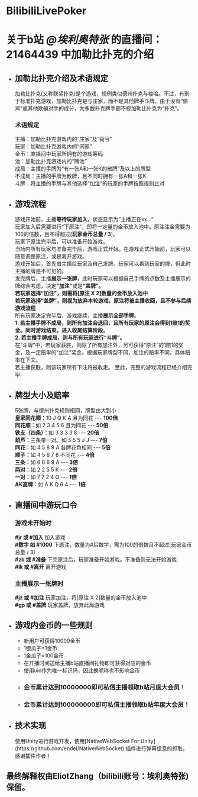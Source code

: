# BilibiliLivePoker
<h1>关于b站 <i>@埃利奥特张</i> 的直播间：21464439 中加勒比扑克的介绍</h1>
<ul>
  <li>
    <h2>加勒比扑克介绍及术语规定</h2>
    加勒比扑克(又称联奖扑克)是个游戏，规例类似德州扑克与梭哈。不过，有别于标准扑克游戏，加勒比扑克是与庄家，而不是其他牌手斗牌。由于没有“偷鸡”或其他欺骗对手的成分，大多数扑克牌手都不视加勒比扑克为“扑克”。</br>
    <h3>术语规定</h3>
    主播：加勒比扑克游戏内的“庄家”及“荷官”</br>
    玩家：加勒比扑克游戏内的“闲家”</br>
    金币：直播间中玩家所拥有的游戏筹码</br>
    池：加勒比扑克游戏内的“赌池”</br>
    成局：主播的手牌为“有一张A和一张K的散牌”及以上的牌型</br>
    不成局：主播的手牌为散牌，且不同时拥有一张A和一张K</br>
    斗牌：将主播的手牌与其他选择“加注”的玩家的手牌按照规则比对
  </li>
  <li>
    <h2>游戏流程</h2>
    游戏开始前，主播<b>等待玩家加入</b>，状态显示为“主播正在xx..."</br>
    玩家加入后需要进行“下原注”，即将一定量的金币放入池中。原注注金需要为100的倍数，且不得超过[<b>玩家金币总量 / 3</b>]。</br>
    玩家下原注完毕后，可以准备开始游戏。</br>
    当场内所有玩家均准备完毕后，游戏正式开始。在游戏正式开始前，玩家可以随意调整原注，或是离开游戏。</br>
    游戏开始后，首先由主播给玩家及自己发牌。玩家可以看到玩家的牌，但此时主播的牌是不可见的。</br>
    发完牌后，主播<b>展示一张牌</b>，此时玩家可以根据自己手牌的点数及主播展示的牌综合考虑，决定<b>“加注”</b>或是<b>“盖牌”。</b></br>
    <b>若玩家选择“加注”，则需将[<b>原注 X 2</b>]数量的金币放入池中</b></br>
    <b>若玩家选择“盖牌”，则视为放弃本轮游戏，原注将被主播收回，且不参与后续游戏流程</b></br>
    所有玩家决定完毕后，游戏继续，主播<b>展示全部手牌</b>。</br>
    <b>1. 若主播手牌不成局，则所有加注会退回，且所有玩家的原注会得到1赔1的奖金。同时游戏结束，进入收尾结算阶段。</b></br>
    <b>2. 若主播手牌成局，则与所有玩家进行“斗牌”。</b></br>
    在“斗牌”中，若玩家获胜，则除了所有加注外，另可获得“原注”的1赔1的奖金，及一定赔率的“加注”奖金。根据玩家牌型不同，加注的赔率不同，具体赔率在下文。</br>
    若主播获胜，则该玩家所有下注将被收走。
    至此，完整的游戏流程已经介绍完毕
  </li>
  <li>
    <h2>牌型大小及赔率</h2>
    5张牌，与德州扑克规则相同，牌型由大到小：</br>
    <b>皇家同花顺：</b>10 J Q K A 且为同花 --- <b>100倍</b></br>
    <b>同花顺：</b>如 2 3 4 5 6 且为同花 --- <b>50倍</b></br>
    <b>铁支（四条）：</b>如 3 3 3 3 8 --- <b>20倍</b></br>
    <b>葫芦：</b>三条带一对。如 5 5 5 J J --- <b>7倍</b></br>
    <b>同花：</b>如 4 5 8 9 A 各牌花色相同 --- <b>5倍</b></br>
    <b>顺子：</b>如 4 5 6 7 8 不同花 --- <b>4倍</b></br>
    <b>三条：</b>如 6 6 6 9 A --- <b>3倍</b></br>
    <b>两对：</b>如 2 2 5 5 K --- <b>2倍</b></br>
    <b>一对：</b>如 7 7 2 4 Q --- <b>1倍</b></br>
    <b>AK高牌：</b>如 A K Q 6 4 --- <b>1倍</b></br>
  </li>
  <li>
    <h2>直播间中游玩口令</h2>
    <h3>游戏未开始时</h3>
      <b>#jr 或 #加入</b> 加入游戏</br>
      <b>#数字 如 #1000</b> 下原注，数量为#后数字，需为100的倍数且不超过[玩家金币总量 / 3]</br>
      <b>#zb 或 #准备</b> 下完原注后，玩家准备开始游戏。不准备则无法开始游戏</br>
      <b>#lk 或 #离开</b> 离开游戏</br>
    <h3>主播展示一张牌时</h3>
      <b>#jz 或 #加注</b> 玩家加注，将[原注 X 2]数量的金币放入池中</br>
      <b>#gp 或 #盖牌</b> 玩家盖牌，放弃此局游戏</br>
  </li>
  <li>
    <h2>游戏内金币的一些规则</h2>
    <ul>
      <li>新用户可获得10000金币</li>
      <li>1银瓜子=1金币</li>
      <li>1金瓜子=100金币</li>
      <li>在开播时间送给主播b站直播间礼物即可获得对应的金币</li>
      <li>使用uid作为唯一标识码，因此换昵称也不影响金币</li>
      <li><h3>金币累计达到10000000即可私信主播领取b站月度大会员！</h3></li>
      <li><h3>金币累计达到100000000即可私信主播领取b站年度大会员！</h3></li>
    </ul>
  </li>
  <li>
    <h2>技术实现</h2>
    使用Unity进行游戏开发，使用[NativeWebSocket For Unity](https://github.com/endel/NativeWebSocket) 插件进行弹幕信息的抓取，感谢插件作者！
  </li>
</ul>
<h2>最终解释权由<b>EliotZhang</b>（bilibili账号：<b>埃利奥特张</b>)保留。</h2>
